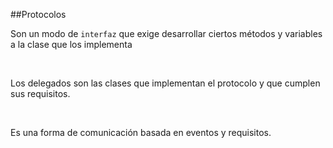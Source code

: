 ##Protocolos
<br />


Son un modo de `interfaz` que exige desarrollar ciertos métodos y variables a la clase que los implementa

<br />

Los delegados son las clases que implementan el protocolo y que cumplen sus requisitos.

<br />

Es una forma de comunicación basada en eventos y requisitos.